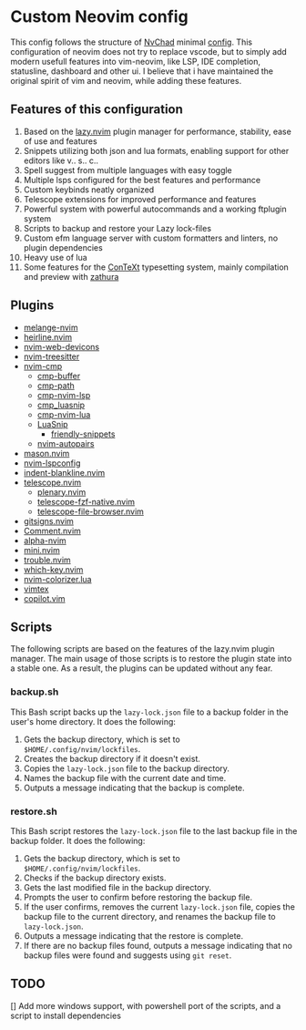 # Custom Neovim config

This config follows the structure of [NvChad](https://github.com/NvChad/NvChad) minimal [config](https://github.com/NvChad/basic-config). This configuration of neovim does not try to replace vscode, but to simply add modern usefull features into vim-neovim, like LSP, IDE completion, statusline, dashboard and other ui. I believe that i have maintained the original spirit of vim and neovim, while adding these features.

## Features of this configuration

1. Based on the [lazy.nvim](https://github.com/folke/lazy.nvim) plugin manager for performance, stability, ease of use and features
2. Snippets utilizing both json and lua formats, enabling support for other editors like v.. s.. c..
3. Spell suggest from multiple languages with easy toggle
4. Multiple lsps configured for the best features and performance
5. Custom keybinds neatly organized
6. Telescope extensions for improved performance and features
7. Powerful system with powerful autocommands and a working ftplugin system
8. Scripts to backup and restore your Lazy lock-files
9. Custom efm language server with custom formatters and linters, no plugin dependencies
10. Heavy use of lua
11. Some features for the [ConTeXt](https://wiki.contextgarden.net/Comparison_between_ConTeXt_and_other_typesetting_programs) typesetting system, mainly compilation and preview with [zathura](https://pwmt.org/projects/zathura/)

## Plugins

-   [melange-nvim](https://github.com/savq/melange-nvim)
-   [heirline.nvim](https://github.com/rebelot/heirline.nvim)
-   [nvim-web-devicons](https://github.com/nvim-tree/nvim-web-devicons)
-   [nvim-treesitter](https://github.com/nvim-treesitter/nvim-treesitter)
-   [nvim-cmp](https://github.com/hrsh7th/nvim-cmp)
    -   [cmp-buffer](https://github.com/hrsh7th/cmp-buffer)
    -   [cmp-path](https://github.com/hrsh7th/cmp-path)
    -   [cmp-nvim-lsp](https://github.com/hrsh7th/cmp-nvim-lsp)
    -   [cmp_luasnip](https://github.com/saadparwaiz1/cmp_luasnip)
    -   [cmp-nvim-lua](https://github.com/hrsh7th/cmp-nvim-lua)
    -   [LuaSnip](https://github.com/L3MON4D3/LuaSnip)
        -   [friendly-snippets](https://github.com/rafamadriz/friendly-snippets)
    -   [nvim-autopairs](https://github.com/windwp/nvim-autopairs)
-   [mason.nvim](https://github.com/williamboman/mason.nvim)
-   [nvim-lspconfig](https://github.com/neovim/nvim-lspconfig)
-   [indent-blankline.nvim](https://github.com/lukas-reineke/indent-blankline.nvim)
-   [telescope.nvim](https://github.com/nvim-telescope/telescope.nvim)
    -   [plenary.nvim](https://github.com/nvim-lua/plenary.nvim)
    -   [telescope-fzf-native.nvim](https://github.com/nvim-telescope/telescope-fzf-native.nvim)
    -   [telescope-file-browser.nvim](https://github.com/nvim-telescope/telescope-file-browser.nvim)
-   [gitsigns.nvim](https://github.com/lewis6991/gitsigns.nvim)
-   [Comment.nvim](https://github.com/numToStr/Comment.nvim)
-   [alpha-nvim](https://github.com/goolord/alpha-nvim)
-   [mini.nvim](https://github.com/echasnovski/mini.nvim)
-   [trouble.nvim](https://github.com/folke/trouble.nvim)
-   [which-key.nvim](https://github.com/folke/which-key.nvim)
-   [nvim-colorizer.lua](https://github.com/NvChad/nvim-colorizer.lua)
-   [vimtex](https://github.com/lervag/vimtex)
-   [copilot.vim](https://github.com/github/copilot.vim)

## Scripts

The following scripts are based on the features of the lazy.nvim plugin manager. The main usage of those scripts is to restore the plugin state into a stable one. As a result, the plugins can be updated without any fear.

### backup.sh

This Bash script backs up the `lazy-lock.json` file to a backup folder in the user's home directory. It does the following:

1. Gets the backup directory, which is set to `$HOME/.config/nvim/lockfiles`.
2. Creates the backup directory if it doesn't exist.
3. Copies the `lazy-lock.json` file to the backup directory.
4. Names the backup file with the current date and time.
5. Outputs a message indicating that the backup is complete.

### restore.sh

This Bash script restores the `lazy-lock.json` file to the last backup file in the backup folder. It does the following:

1. Gets the backup directory, which is set to `$HOME/.config/nvim/lockfiles`.
2. Checks if the backup directory exists.
3. Gets the last modified file in the backup directory.
4. Prompts the user to confirm before restoring the backup file.
5. If the user confirms, removes the current `lazy-lock.json` file, copies the backup file to the current directory, and renames the backup file to `lazy-lock.json`.
6. Outputs a message indicating that the restore is complete.
7. If there are no backup files found, outputs a message indicating that no backup files were found and suggests using `git reset`.

## TODO

[] Add more windows support, with powershell port of the scripts, and a script to install dependencies
